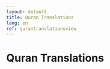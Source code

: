 ```yaml
---
layout: default
title: Quran Translations
lang: en
ref: qurantranslationsview
---
```

# Quran Translations

